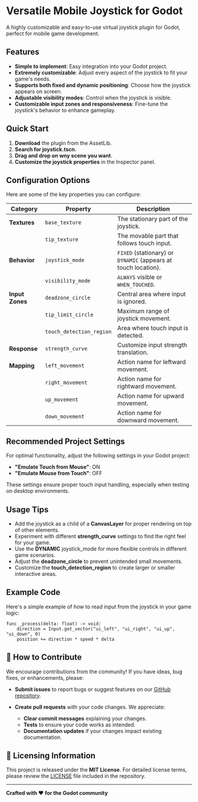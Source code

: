 # Versatile Mobile Joystick for Godot

A highly customizable and easy-to-use virtual joystick plugin for Godot, perfect for mobile game development.

## Features

- **Simple to implement**: Easy integration into your Godot project.
- **Extremely customizable**: Adjust every aspect of the joystick to fit your game's needs.
- **Supports both fixed and dynamic positioning**: Choose how the joystick appears on screen.
- **Adjustable visibility modes**: Control when the joystick is visible.
- **Customizable input zones and responsiveness**: Fine-tune the joystick's behavior to enhance gameplay.

## Quick Start

1. **Download** the plugin from the AssetLib.
2. **Search for joystick.tscn**.
3. **Drag and drop on wny scene you want**.
4. **Customize the joystick properties** in the Inspector panel.

## Configuration Options

Here are some of the key properties you can configure:

| Category          | Property            | Description                                                                 |
|-------------------|---------------------|-----------------------------------------------------------------------------|
| **Textures**      | `base_texture`      | The stationary part of the joystick.                                        |
|                   | `tip_texture`       | The movable part that follows touch input.                                  |
| **Behavior**      | `joystick_mode`     | `FIXED` (stationary) or `DYNAMIC` (appears at touch location).              |
|                   | `visibility_mode`   | `ALWAYS` visible or `WHEN_TOUCHED`.                                         |
| **Input Zones**   | `deadzone_circle`   | Central area where input is ignored.                                        |
|                   | `tip_limit_circle`  | Maximum range of joystick movement.                                         |
|                   | `touch_detection_region` | Area where touch input is detected.                             |
| **Response**      | `strength_curve`    | Customize input strength translation.                                       |
| **Mapping**       | `left_movement`     | Action name for leftward movement.                                          |
|                   | `right_movement`    | Action name for rightward movement.                                         |
|                   | `up_movement`       | Action name for upward movement.                                            |
|                   | `down_movement`     | Action name for downward movement.                                          |

## Recommended Project Settings

For optimal functionality, adjust the following settings in your Godot project:

- **"Emulate Touch from Mouse"**: ON
- **"Emulate Mouse from Touch"**: OFF

These settings ensure proper touch input handling, especially when testing on desktop environments.

## Usage Tips

- Add the joystick as a child of a **CanvasLayer** for proper rendering on top of other elements.
- Experiment with different **strength_curve** settings to find the right feel for your game.
- Use the **DYNAMIC** joystick_mode for more flexible controls in different game scenarios.
- Adjust the **deadzone_circle** to prevent unintended small movements.
- Customize the **touch_detection_region** to create larger or smaller interactive areas.

## Example Code

Here's a simple example of how to read input from the joystick in your game logic:

```gdscript
func _process(delta: float) -> void:
	direction = Input.get_vector("ui_left", "ui_right", "ui_up", "ui_down", 0)
	position += direction * speed * delta
```

## 🤝 How to Contribute

We encourage contributions from the community! If you have ideas, bug fixes, or enhancements, please:

- **Submit issues** to report bugs or suggest features on our [GitHub repository](https://github.com/MarcoFazioRandom/Virtual-Joystick-Godot).
- **Create pull requests** with your code changes. We appreciate:

  - **Clear commit messages** explaining your changes.
  - **Tests** to ensure your code works as intended.
  - **Documentation updates** if your changes impact existing documentation.

## 📄 Licensing Information

This project is released under the **MIT License**. For detailed license terms, please review the [LICENSE](LICENSE) file included in the repository.

---

**Crafted with ❤️ for the Godot community**
